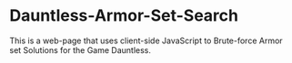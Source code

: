 # Dauntless-Armor-Set-Search
This is a web-page that uses client-side JavaScript to Brute-force Armor set Solutions for the Game Dauntless.
